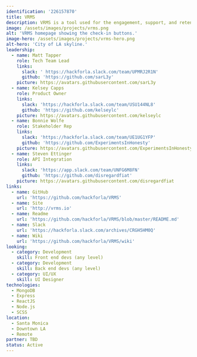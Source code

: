 ```yaml
---
identification: '226157870'
title: VRMS
description: VRMS is a tool used for the engagement, support, and retention of a network of volunteers.
image: /assets/images/projects/vrms.png
alt: 'VRMS homepage showing the check-in buttons.'
image-hero: /assets/images/projects/vrms-hero.png
alt-hero: 'City of LA skyline.'
leadership:
  - name: Matt Tapper
    role: Tech Team Lead
    links:
      slack: ' https://hackforla.slack.com/team/UPMRJ2R1N'
      github: 'https://github.com/sarL3y'
    picture: https://avatars.githubusercontent.com/sarL3y
  - name: Kelsey Capps
    role: Product Owner
    links:
      slack: 'https://hackforla.slack.com/team/USU144NL8'
      github: 'https://github.com/kelseylc'
    picture: https://avatars.githubusercontent.com/kelseylc
  - name: Bonnie Wolfe
    role: Stakeholder Rep
    links:
      slack: 'https://hackforla.slack.com/team/UE1UG1YFP'
      github: 'https://github.com/ExperimentsInHonesty'
    picture: https://avatars.githubusercontent.com/ExperimentsInHonesty
  - name: Steven Ettinger
    role: API Integration
    links:
      slack: 'https://app.slack.com/team/UNFG6M8FN'
      github: 'https://github.com/disregardfiat'
    picture: https://avatars.githubusercontent.com/disregardfiat
links:
  - name: GitHub
    url: 'https://github.com/hackforla/VRMS'
  - name: Site
    url: 'http://vrms.io'
  - name: Readme
    url: 'https://github.com/hackforla/VRMS/blob/master/README.md'
  - name: Slack
    url: 'https://hackforla.slack.com/archives/CRGH5HM0Q'
  - name: Wiki
    url: 'https://github.com/hackforla/VRMS/wiki'
looking:
  - category: Development
    skill: Front end devs (any level)
  - category: Development
    skill: Back end devs (any level)
  - category: UI/UX
    skill: UI Designer
technologies:
  - MongoDB
  - Express
  - ReactJS
  - Node.js
  - SCSS
location:
  - Santa Monica
  - Downtown LA
  - Remote
partner: TBD
status: Active
---
```


